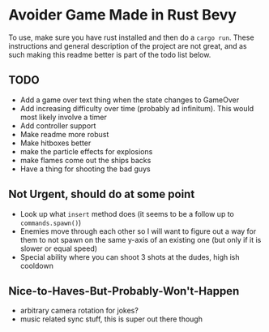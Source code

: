 # Avoider Game Made in Rust Bevy
To use, make sure you have rust installed and then do a `cargo run`. These instructions and general description of the project are not great, and as such making this readme better is part of the todo list below.

## TODO
* Add a game over text thing when the state changes to GameOver
* Add increasing difficulty over time (probably ad infinitum). This would most likely involve a timer
* Add controller support
* Make readme more robust
* Make hitboxes better
* make the particle effects for explosions
* make flames come out the ships backs
* Have a thing for shooting the bad guys

 ## Not Urgent, should do at some point
* Look up what `insert` method does (it seems to be a follow up to `commands.spawn()`)
* Enemies move through each other so I will want to figure out a way for them to not spawn on the same y-axis of an existing one (but only if it is slower or equal speed)
* Special ability where you can shoot 3 shots at the dudes, high ish cooldown 

 ## Nice-to-Haves-But-Probably-Won't-Happen
* arbitrary camera rotation for jokes? 
* music related sync stuff, this is super out there though